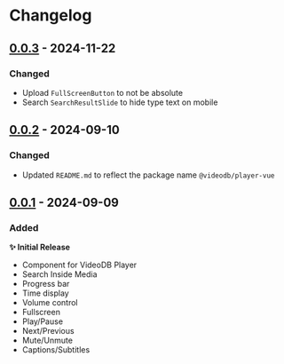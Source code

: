 # Changelog

## [0.0.3]() - 2024-11-22

### Changed
- Upload `FullScreenButton` to not be absolute
- Search `SearchResultSlide` to hide type text on mobile

## [0.0.2]() - 2024-09-10

### Changed
- Updated `README.md` to reflect the package name `@videodb/player-vue`

## [0.0.1]() - 2024-09-09

### Added

**✨ Initial Release**

- Component for VideoDB Player
- Search Inside Media
- Progress bar
- Time display
- Volume control
- Fullscreen
- Play/Pause
- Next/Previous
- Mute/Unmute
- Captions/Subtitles
